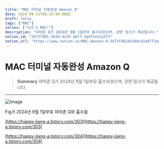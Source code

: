 ```yaml
---
title: "MAC 터미널 자동완성 Amazon Q"
date: 2024-09-11T00:33:00.000Z
draft: false
tags: ["MAC"]
series: ["Let's MAC!"]
description: "아마존 Q가 2024년 9월 1일부로 흡수되었으며, 관련 링크가 제공됩니다."
notion_id: "3473fd81-d43d-4cd3-a87f-3ad75a11a3f3"
notion_url: "https://www.notion.so/MAC-Amazon-Q-3473fd81d43d4cd3a87f3ad75a11a3f3"
---
```


# MAC 터미널 자동완성 Amazon Q

> **Summary**
> 아마존 Q가 2024년 9월 1일부로 흡수되었으며, 관련 링크가 제공됩니다.

---

![Image](https://prod-files-secure.s3.us-west-2.amazonaws.com/09ccd4d5-876c-4bba-bbdf-cc77a0a11257/fa1728a8-72d3-4fc3-ae1b-47c11b5b59fc/image.png?X-Amz-Algorithm=AWS4-HMAC-SHA256&X-Amz-Content-Sha256=UNSIGNED-PAYLOAD&X-Amz-Credential=ASIAZI2LB4665VL3Q2L7%2F20250724%2Fus-west-2%2Fs3%2Faws4_request&X-Amz-Date=20250724T115555Z&X-Amz-Expires=3600&X-Amz-Security-Token=IQoJb3JpZ2luX2VjEAMaCXVzLXdlc3QtMiJHMEUCIQC8d4wIQgP1p1ABTCW06%2Fk%2B1arJYZLfSeLXgtaaNf%2F2mwIgNApUPUccjxDSXVoyGxv7EvSewab4CGMwXwp4kQJwy0sq%2FwMILBAAGgw2Mzc0MjMxODM4MDUiDATdFNZyJiWkUgQBSyrcAzFcqQq%2B%2FGlXMqGu0jgZBJA9w%2FHaCgV%2BH4Mq%2BY5PPizeTit%2B0RiFRLQR0MDD1vXArnTVQepdHNjSxOpIOIqiDq9AItJJeSoeSSg8sx7EdftIzyHEwDHGRPlAVuHvH%2BBOABM5ZPRlwfMYkxPSEMtpbqdq807XH6UOQZaAaLwqVEy9hduQW%2BKPsZ7r4zFKxDqeDcG2Qmu7DTKI6P5nM5HZAcjtxPPDue%2BTYhelg6x%2Bs9ZZMt0G16y%2Fe8Wft6T8PFDf13oNgUyYsyV3YhZ0qxXdc008D2FxU6xFiiKCM%2F%2Biwhq0fDuSu%2Bkr6SJ9pXrEbJMcg%2FYrtIh5fAPW169kbUvOo93w2qwrcZyJUhvENZ76eFpD802glwSHXr2XzNTOeA0XE3pcDnW0WJ9wBF5ivuQ60ouxCf6fCbRSEg%2FMWMhPlMhxYNys9WHUp8T1ItwuAjq1UF4gjZg%2B8MA0pe3cHLhbR77GKrueYZnHjKH%2Fk2hURJa9IpggDZrAGSEcxyertH3%2F1Yace5517fHp2qB6y9ok1b68n9E8ZBjv1%2Fzd3XwNFHMOOy3v9HihMA0l33x7HfKagQVJalcQlDJixYWV8pLFMDlqqgmRxduDBzm5ojcidjaQKmjpY6%2BNZLoR2TfdMKObiMQGOqUB3OLJFEbtgs9aMQewBx4%2BcxkEbFP8GWZsejASf15mLRYyGgtt5oJKwuNggE9BynZg%2FrVH6wl%2B5ITVcGRh39h1FF1fgQNgZwVcChWYRyR9RG6kXSsbPvKcJujgI%2FsOJD36ikVs3x7R18X%2BH%2FTpXA3R%2BD0OVjx28vEAJxzenoo5iDOC7kr4%2FTU4GIfCPrJSJLN9e7XDwBu3m1jWCPqYG2kahTevT9ez&X-Amz-Signature=e73de557855c2a61cdbc3099c2d69947fcc78f5578c7b09f02b36083aa0f191c&X-Amz-SignedHeaders=host&x-amz-checksum-mode=ENABLED&x-id=GetObject)

Fig가 2024년 9월 1일부로 아마존 Q와 흡수됨

[https://happy-jjang-a.tistory.com/303](https://happy-jjang-a.tistory.com/303)

[https://happy-jjang-a.tistory.com/304](https://happy-jjang-a.tistory.com/304)

